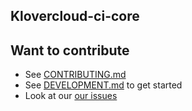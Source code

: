 ## Klovercloud-ci-core



## Want to contribute

- See [CONTRIBUTING.md](CONTRIBUTING.md)
- See [DEVELOPMENT.md](DEVELOPMENT.md) to get started
- Look at our
  [our issues](https://github.com/klovercloud-ci-cd/klovercloud-ci-core/issues)